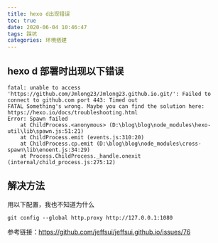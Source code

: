 ```yaml
---
title: hexo d出现错误
toc: true
date: 2020-06-04 10:46:47
tags: 踩坑
categories: 环境搭建
---
```


## hexo d 部署时出现以下错误

```
fatal: unable to access 'https://github.com/Jmlong23/Jmlong23.github.io.git/': Failed to connect to github.com port 443: Timed out
FATAL Something's wrong. Maybe you can find the solution here: https://hexo.io/docs/troubleshooting.html
Error: Spawn failed
    at ChildProcess.<anonymous> (D:\blog\blog\node_modules\hexo-util\lib\spawn.js:51:21)
    at ChildProcess.emit (events.js:310:20)
    at ChildProcess.cp.emit (D:\blog\blog\node_modules\cross-spawn\lib\enoent.js:34:29)
    at Process.ChildProcess._handle.onexit (internal/child_process.js:275:12)
```

## 解决方法

用以下配置，我也不知道为什么

```
git config --global http.proxy http://127.0.0.1:1080
```

参考链接：<https://github.com/jeffsui/jeffsui.github.io/issues/76>